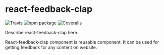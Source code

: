 # react-feedback-clap

[![Travis][build-badge]][build]
[![npm package][npm-badge]][npm]
[![Coveralls][coveralls-badge]][coveralls]

Describe react-feedback-clap here.

[build-badge]: https://img.shields.io/travis/user/repo/master.png?style=flat-square
[build]: https://travis-ci.org/user/repo

[npm-badge]: https://img.shields.io/npm/v/npm-package.png?style=flat-square
[npm]: https://www.npmjs.org/package/npm-package

[coveralls-badge]: https://img.shields.io/coveralls/user/repo/master.png?style=flat-square
[coveralls]: https://coveralls.io/github/user/repo

React-feedback-clap component is reusable component. It can be used for getting feedback for any content on website.
